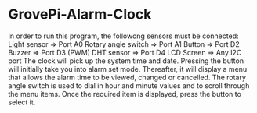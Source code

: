 # GrovePi-Alarm-Clock
In order to run this program, the followong sensors must be connected:
Light sensor             => Port A0
Rotary angle switch      => Port A1
Button                   => Port D2
Buzzer                   => Port D3 (PWM)
DHT sensor               => Port D4
LCD Screen               => Any I2C port
The clock will pick up the system time and date. Pressing the button will initially take you into
alarm set mode. Thereafter, it will display a menu that allows the alarm time to be viewed, changed
or cancelled.
The rotary angle switch is used to dial in hour and minute values and to scroll through the menu
items. Once the required item is displayed, press the button to select it.
